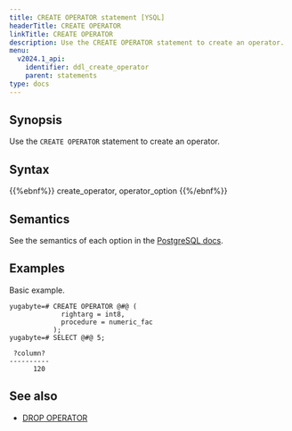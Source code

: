 ```yaml
---
title: CREATE OPERATOR statement [YSQL]
headerTitle: CREATE OPERATOR
linkTitle: CREATE OPERATOR
description: Use the CREATE OPERATOR statement to create an operator.
menu:
  v2024.1_api:
    identifier: ddl_create_operator
    parent: statements
type: docs
---
```


## Synopsis

Use the `CREATE OPERATOR` statement to create an operator.

## Syntax

{{%ebnf%}}
  create_operator,
  operator_option
{{%/ebnf%}}

## Semantics

See the semantics of each option in the [PostgreSQL docs][postgresql-docs-create-operator].

## Examples

Basic example.

```plpgsql
yugabyte=# CREATE OPERATOR @#@ (
             rightarg = int8,
             procedure = numeric_fac
           );
yugabyte=# SELECT @#@ 5;
```

```
 ?column?
----------
      120
```

## See also

- [DROP OPERATOR](../ddl_drop_operator)

[postgresql-docs-create-operator]: https://www.postgresql.org/docs/11/sql-createoperator.html
